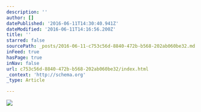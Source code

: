 ```yaml
---
description: ''
author: []
datePublished: '2016-06-11T14:30:40.941Z'
dateModified: '2016-06-11T14:16:56.200Z'
title: ''
starred: false
sourcePath: _posts/2016-06-11-c753c56d-8840-472b-b568-202ab060be32.md
inFeed: true
hasPage: true
inNav: false
url: c753c56d-8840-472b-b568-202ab060be32/index.html
_context: 'http://schema.org'
_type: Article

---
```

![](https://the-grid-user-content.s3-us-west-2.amazonaws.com/66b28236-aaaf-4140-afc7-89bafcd5a534.jpg)